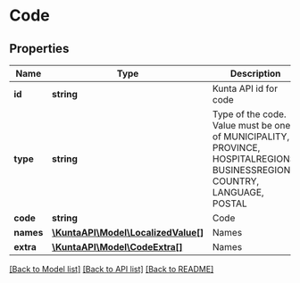 # Code

## Properties
Name | Type | Description | Notes
------------ | ------------- | ------------- | -------------
**id** | **string** | Kunta API id for code | [optional] 
**type** | **string** | Type of the code. Value must be one of MUNICIPALITY, PROVINCE, HOSPITALREGIONS, BUSINESSREGIONS, COUNTRY, LANGUAGE, POSTAL | [optional] 
**code** | **string** | Code | [optional] 
**names** | [**\KuntaAPI\Model\LocalizedValue[]**](LocalizedValue.md) | Names | [optional] 
**extra** | [**\KuntaAPI\Model\CodeExtra[]**](CodeExtra.md) | Names | [optional] 

[[Back to Model list]](../README.md#documentation-for-models) [[Back to API list]](../README.md#documentation-for-api-endpoints) [[Back to README]](../README.md)



